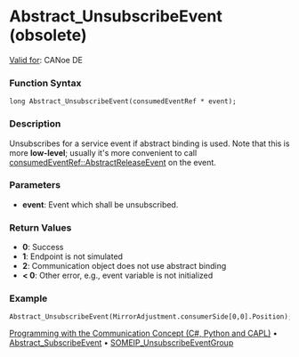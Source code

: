 # Abstract_UnsubscribeEvent (obsolete)

[Valid for](../../../Shared/FeatureAvailability.md): CANoe DE

### Function Syntax

```
long Abstract_UnsubscribeEvent(consumedEventRef * event);
```

### Description

Unsubscribes for a service event if abstract binding is used. Note that this is more **low-level**; usually it's more convenient to call [consumedEventRef::AbstractReleaseEvent](../Methods/CAPLfunctionConsumedEventRefAbstractReleaseEvent.md) on the event.

### Parameters

- **event**: Event which shall be unsubscribed.

### Return Values

- **0**: Success
- **1**: Endpoint is not simulated
- **2**: Communication object does not use abstract binding
- **< 0**: Other error, e.g., event variable is not initialized

### Example

```plaintext
Abstract_UnsubscribeEvent(MirrorAdjustment.consumerSide[0,0].Position);
```

[Programming with the Communication Concept (C#, Python and CAPL)](../../../CANoeCANalyzer/CommunicationConcept/Programming/CCP.md) • [Abstract_SubscribeEvent](CAPLfunctionAbstractSubscribeEvent.md) • [SOMEIP_UnsubscribeEventGroup](CAPLfunctionSOMEIPUnsubscribeEventGroup.md)

